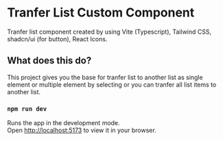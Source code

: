 # Tranfer List Custom Component

Tranfer list component created by using Vite (Typescript), Tailwind CSS, shadcn/ui (for button), React Icons.

## What does this do?

This project gives you the base for tranfer list to another list as single element or multiple element by selecting or you can tranfer all list items to another list.

### `npm run dev`

Runs the app in the development mode.\
Open [http://localhost:5173](http://localhost:5173) to view it in your browser.
